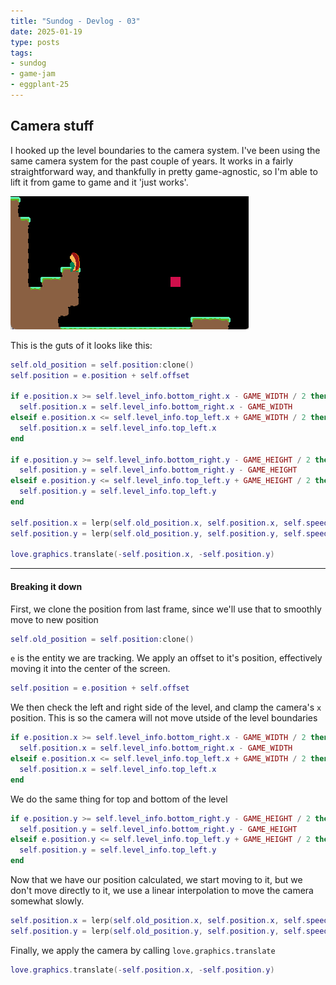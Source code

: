```yaml
---
title: "Sundog - Devlog - 03"
date: 2025-01-19
type: posts
tags:
- sundog
- game-jam
- eggplant-25
---
```


## Camera stuff

I hooked up the level boundaries to the camera system.
I've been using the same camera system for the past couple of years.
It works in a fairly straightforward way, and thankfully in pretty game-agnostic, so I'm able to lift it from game to game and it 'just works'.

![camera-moving-within-limits](camera-limits.gif)

This is the guts of it looks like this:
```lua
self.old_position = self.position:clone()
self.position = e.position + self.offset

if e.position.x >= self.level_info.bottom_right.x - GAME_WIDTH / 2 then
  self.position.x = self.level_info.bottom_right.x - GAME_WIDTH
elseif e.position.x <= self.level_info.top_left.x + GAME_WIDTH / 2 then
  self.position.x = self.level_info.top_left.x
end

if e.position.y >= self.level_info.bottom_right.y - GAME_HEIGHT / 2 then
  self.position.y = self.level_info.bottom_right.y - GAME_HEIGHT
elseif e.position.y <= self.level_info.top_left.y + GAME_HEIGHT / 2 then
  self.position.y = self.level_info.top_left.y
end

self.position.x = lerp(self.old_position.x, self.position.x, self.speed * dt)
self.position.y = lerp(self.old_position.y, self.position.y, self.speed * dt)

love.graphics.translate(-self.position.x, -self.position.y)
```

---

#### Breaking it down

First, we clone the position from last frame, since we'll use that to smoothly move to new position
```lua
self.old_position = self.position:clone()
```

`e` is the entity we are tracking.
We apply an offset to it's position, effectively moving it into the center of the screen.
```lua
self.position = e.position + self.offset
```

We then check the left and right side of the level, and clamp the camera's `x` position.
This is so the camera will not move utside of the level boundaries
```lua
if e.position.x >= self.level_info.bottom_right.x - GAME_WIDTH / 2 then
  self.position.x = self.level_info.bottom_right.x - GAME_WIDTH
elseif e.position.x <= self.level_info.top_left.x + GAME_WIDTH / 2 then
  self.position.x = self.level_info.top_left.x
end
```
We do the same thing for top and bottom of the level
```lua
if e.position.y >= self.level_info.bottom_right.y - GAME_HEIGHT / 2 then
  self.position.y = self.level_info.bottom_right.y - GAME_HEIGHT
elseif e.position.y <= self.level_info.top_left.y + GAME_HEIGHT / 2 then
  self.position.y = self.level_info.top_left.y
end
```
Now that we have our position calculated, we start moving to it, but we don't move directly to it, we use a linear interpolation to move the camera somewhat slowly.

```lua
self.position.x = lerp(self.old_position.x, self.position.x, self.speed * dt)
self.position.y = lerp(self.old_position.y, self.position.y, self.speed * dt)
```

Finally, we apply the camera by calling `love.graphics.translate`
```lua
love.graphics.translate(-self.position.x, -self.position.y)
```
